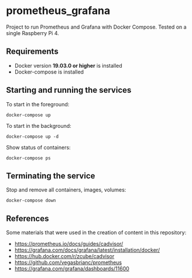 # prometheus_grafana
Project to run Prometheus and Grafana with Docker Compose. Tested on a single Raspberry Pi 4.

## Requirements
 - Docker version **19.03.0 or higher** is installed
 - Docker-compose is installed


## Starting and running the services

To start in the foreground:
```
docker-compose up
```

To start in the background:
```
docker-compose up -d
```

Show status of containers:
```
docker-compose ps
```

## Terminating the service
Stop and remove all containers, images, volumes:
```
docker-compose down
```

## References
Some materials that were used in the creation of content in this repository:
 - https://prometheus.io/docs/guides/cadvisor/
 - https://grafana.com/docs/grafana/latest/installation/docker/
 - https://hub.docker.com/r/zcube/cadvisor
 - https://github.com/vegasbrianc/prometheus
 - https://grafana.com/grafana/dashboards/11600

